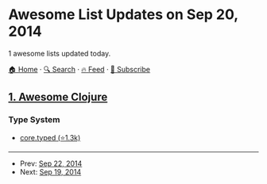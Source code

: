 # Awesome List Updates on Sep 20, 2014

1 awesome lists updated today.

[🏠 Home](/README.md) · [🔍 Search](https://test.trackawesomelist.com/search/) · [🔥 Feed](https://test.trackawesomelist.com/rss.xml) · [📮 Subscribe](https://trackawesomelist.us17.list-manage.com/subscribe?u=d2f0117aa829c83a63ec63c2f&id=36a103854c)



## [1. Awesome Clojure](/content/razum2um/awesome-clojure/README.md)

### Type System

*   [core.typed (⭐1.3k)](https://github.com/clojure/core.typed)

---

- Prev: [Sep 22, 2014](/content/2014/09/22/README.md)
- Next: [Sep 19, 2014](/content/2014/09/19/README.md)
